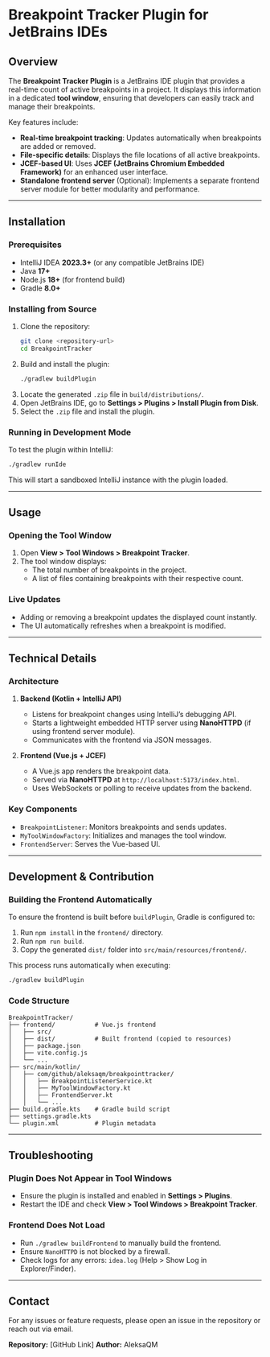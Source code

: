 # Breakpoint Tracker Plugin for JetBrains IDEs

## Overview
The **Breakpoint Tracker Plugin** is a JetBrains IDE plugin that provides a real-time count of active breakpoints in a project. It displays this information in a dedicated **tool window**, ensuring that developers can easily track and manage their breakpoints.

Key features include:
- **Real-time breakpoint tracking**: Updates automatically when breakpoints are added or removed.
- **File-specific details**: Displays the file locations of all active breakpoints.
- **JCEF-based UI**: Uses **JCEF (JetBrains Chromium Embedded Framework)** for an enhanced user interface.
- **Standalone frontend server** (Optional): Implements a separate frontend server module for better modularity and performance.

---
## Installation
### Prerequisites
- IntelliJ IDEA **2023.3+** (or any compatible JetBrains IDE)
- Java **17+**
- Node.js **18+** (for frontend build)
- Gradle **8.0+**

### Installing from Source
1. Clone the repository:
   ```sh
   git clone <repository-url>
   cd BreakpointTracker
   ```
2. Build and install the plugin:
   ```sh
   ./gradlew buildPlugin
   ```
3. Locate the generated `.zip` file in `build/distributions/`.
4. Open JetBrains IDE, go to **Settings > Plugins > Install Plugin from Disk**.
5. Select the `.zip` file and install the plugin.

### Running in Development Mode
To test the plugin within IntelliJ:
```sh
./gradlew runIde
```
This will start a sandboxed IntelliJ instance with the plugin loaded.

---
## Usage
### Opening the Tool Window
1. Open **View > Tool Windows > Breakpoint Tracker**.
2. The tool window displays:
   - The total number of breakpoints in the project.
   - A list of files containing breakpoints with their respective count.

### Live Updates
- Adding or removing a breakpoint updates the displayed count instantly.
- The UI automatically refreshes when a breakpoint is modified.

---
## Technical Details
### Architecture
1. **Backend (Kotlin + IntelliJ API)**
   - Listens for breakpoint changes using IntelliJ’s debugging API.
   - Starts a lightweight embedded HTTP server using **NanoHTTPD** (if using frontend server module).
   - Communicates with the frontend via JSON messages.

2. **Frontend (Vue.js + JCEF)**
   - A Vue.js app renders the breakpoint data.
   - Served via **NanoHTTPD** at `http://localhost:5173/index.html`.
   - Uses WebSockets or polling to receive updates from the backend.

### Key Components
- `BreakpointListener`: Monitors breakpoints and sends updates.
- `MyToolWindowFactory`: Initializes and manages the tool window.
- `FrontendServer`: Serves the Vue-based UI.

---
## Development & Contribution
### Building the Frontend Automatically
To ensure the frontend is built before `buildPlugin`, Gradle is configured to:
1. Run `npm install` in the `frontend/` directory.
2. Run `npm run build`.
3. Copy the generated `dist/` folder into `src/main/resources/frontend/`.

This process runs automatically when executing:
```sh
./gradlew buildPlugin
```

### Code Structure
```
BreakpointTracker/
├── frontend/           # Vue.js frontend
│   ├── src/
│   ├── dist/           # Built frontend (copied to resources)
│   ├── package.json
│   ├── vite.config.js
│   └── ...
├── src/main/kotlin/
│   ├── com/github/aleksaqm/breakpointtracker/
│   │   ├── BreakpointListenerService.kt
│   │   ├── MyToolWindowFactory.kt
│   │   ├── FrontendServer.kt
│   │   └── ...
├── build.gradle.kts    # Gradle build script
├── settings.gradle.kts
└── plugin.xml          # Plugin metadata
```

---
## Troubleshooting
### Plugin Does Not Appear in Tool Windows
- Ensure the plugin is installed and enabled in **Settings > Plugins**.
- Restart the IDE and check **View > Tool Windows > Breakpoint Tracker**.

### Frontend Does Not Load
- Run `./gradlew buildFrontend` to manually build the frontend.
- Ensure `NanoHTTPD` is not blocked by a firewall.
- Check logs for any errors: `idea.log` (Help > Show Log in Explorer/Finder).

---
## Contact
For any issues or feature requests, please open an issue in the repository or reach out via email.

**Repository:** [GitHub Link]
**Author:** AleksaQM

